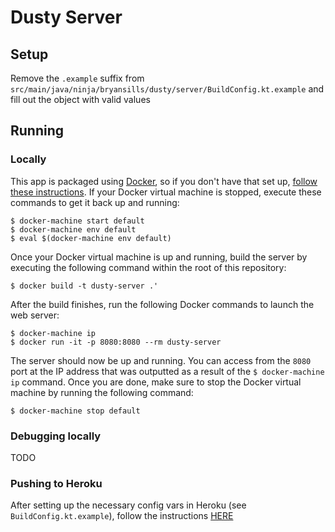 # Dusty Server
## Setup
Remove the `.example` suffix from `src/main/java/ninja/bryansills/dusty/server/BuildConfig.kt.example` and fill out the object with valid values

## Running
### Locally
This app is packaged using [Docker](docker.com), so if you don't have that set up, [follow these instructions](https://medium.com/@yutafujii_59175/a-complete-one-by-one-guide-to-install-docker-on-your-mac-os-using-homebrew-e818eb4cfc3).
If your Docker virtual machine is stopped, execute these commands to get it back up and running:

```
$ docker-machine start default
$ docker-machine env default
$ eval $(docker-machine env default)
```

Once your Docker virtual machine is up and running, build the server by executing the following command within the root of this repository:

```
$ docker build -t dusty-server .'
```

After the build finishes, run the following Docker commands to launch the web server:

```
$ docker-machine ip
$ docker run -it -p 8080:8080 --rm dusty-server
```

The server should now be up and running. You can access from the `8080` port at the IP address that was outputted as a result of the `$ docker-machine ip` command.
Once you are done, make sure to stop the Docker virtual machine by running the following command:

```
$ docker-machine stop default
```

### Debugging locally
TODO

### Pushing to Heroku
After setting up the necessary config vars in Heroku (see `BuildConfig.kt.example`), follow the instructions [HERE](https://devcenter.heroku.com/articles/build-docker-images-heroku-yml)